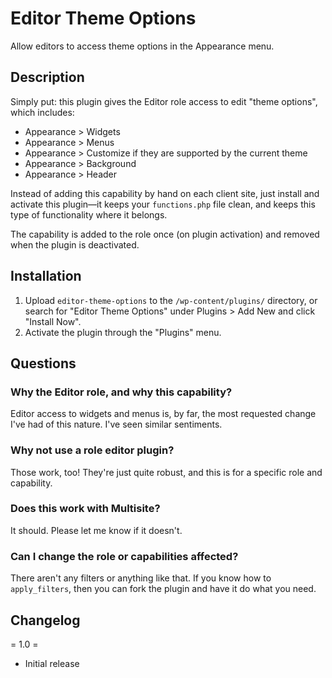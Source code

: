 # Editor Theme Options

Allow editors to access theme options in the Appearance menu.

## Description

Simply put: this plugin gives the Editor role access to edit "theme options", which includes:

* Appearance > Widgets
* Appearance > Menus
* Appearance > Customize if they are supported by the current theme
* Appearance > Background
* Appearance > Header

Instead of adding this capability by hand on each client site, just install and activate this plugin—it keeps your `functions.php` file clean, and keeps this type of functionality where it belongs.

The capability is added to the role once (on plugin activation) and removed when the plugin is deactivated.

## Installation

1. Upload `editor-theme-options` to the `/wp-content/plugins/` directory, or search for "Editor Theme Options" under Plugins > Add New and click "Install Now".
1. Activate the plugin through the "Plugins" menu.

## Questions

### Why the Editor role, and why this capability?

Editor access to widgets and menus is, by far, the most requested change I've had of this nature. I've seen similar sentiments.

### Why not use a role editor plugin?

Those work, too! They're just quite robust, and this is for a specific role and capability.

### Does this work with Multisite?

It should. Please let me know if it doesn't.

### Can I change the role or capabilities affected?

There aren't any filters or anything like that. If you know how to `apply_filters`, then you can fork the plugin and have it do what you need.

## Changelog

= 1.0 =
* Initial release